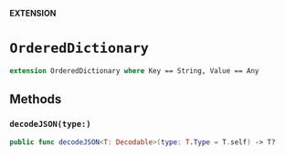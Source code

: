 **EXTENSION**

# `OrderedDictionary`
```swift
extension OrderedDictionary where Key == String, Value == Any
```

## Methods
### `decodeJSON(type:)`

```swift
public func decodeJSON<T: Decodable>(type: T.Type = T.self) -> T?
```
